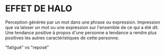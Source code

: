 # EFFET DE HALO

Perception générée par un mot dans une phrase ou expression. Impression que va laisser un mot ou une expression sur l'ensemble de ce qui a été dit. Une tendance positive à propos d'une personne a tendance a rendre plus positives les autres caractéristiques de cette personne.

"fatigué" vs "reposé"
